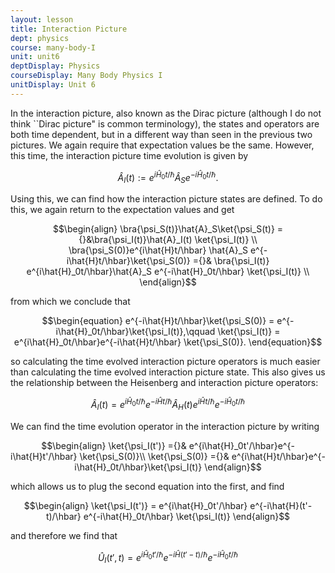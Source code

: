 ```yaml
---
layout: lesson
title: Interaction Picture 
dept: physics
course: many-body-I
unit: unit6
deptDisplay: Physics
courseDisplay: Many Body Physics I
unitDisplay: Unit 6
---
```

In the interaction picture, also known as the Dirac picture (although I do not think ``Dirac picture" is common terminology), the states and operators are both time dependent, but in a different way than seen in the previous two pictures. We again require that expectation values be the same. However, this time, the interaction picture time evolution is given by

$$\begin{equation}
\hat{A}_I(t) := e^{i\hat{H}_0t/\hbar}\hat{A}_S e^{-i\hat{H}_0t/\hbar}.
\end{equation}$$

Using this, we can find how the interaction picture states are defined. To do this, we again return to the expectation values and get 

$$\begin{align}
\bra{\psi_S(t)}\hat{A}_S\ket{\psi_S(t)} ={}&\bra{\psi_I(t)}\hat{A}_I(t) \ket{\psi_I(t)} \\
\bra{\psi_S(0)}e^{i\hat{H}t/\hbar} \hat{A}_S e^{-i\hat{H}t/\hbar}\ket{\psi_S(0)}  ={}& \bra{\psi_I(t)} e^{i\hat{H}_0t/\hbar}\hat{A}_S e^{-i\hat{H}_0t/\hbar} \ket{\psi_I(t)} \\
\end{align}$$

from which we conclude that 

$$\begin{equation}
e^{-i\hat{H}t/\hbar}\ket{\psi_S(0)} = e^{-i\hat{H}_0t/\hbar}\ket{\psi_I(t)},\qquad \ket{\psi_I(t)} = e^{i\hat{H}_0t/\hbar}e^{-i\hat{H}t/\hbar} \ket{\psi_S(0)}.
\end{equation}$$

so calculating the time evolved interaction picture operators is much easier than calculating the time evolved interaction picture state. This also gives us the relationship between the Heisenberg and interaction picture operators: 

$$\begin{equation}
\hat{A}_I(t) = e^{i\hat{H}_0t/\hbar}e^{-i\hat{H}t/\hbar} \hat{A}_H(t) e^{i\hat{H}t/\hbar} e^{-i\hat{H}_0t/\hbar}
\end{equation}$$

We can find the time evolution operator in the interaction picture by writing

$$\begin{align}
\ket{\psi_I(t')} ={}& e^{i\hat{H}_0t'/\hbar}e^{-i\hat{H}t'/\hbar} \ket{\psi_S(0)}\\
\ket{\psi_S(0)} ={}& e^{i\hat{H}t/\hbar}e^{-i\hat{H}_0t/\hbar}\ket{\psi_I(t)}
\end{align}$$ 

which allows us to plug the second equation into the first, and find

$$\begin{align}
\ket{\psi_I(t')} = e^{i\hat{H}_0t'/\hbar} e^{-i\hat{H}(t'-t)/\hbar} e^{-i\hat{H}_0t/\hbar} \ket{\psi_I(t)}
\end{align}$$

and therefore we find that 

$$\begin{equation}
\hat{U}_I(t',t) = e^{i\hat{H}_0t'/\hbar} e^{-i\hat{H}(t'-t)/\hbar} e^{-i\hat{H}_0t/\hbar}
\end{equation}$$

